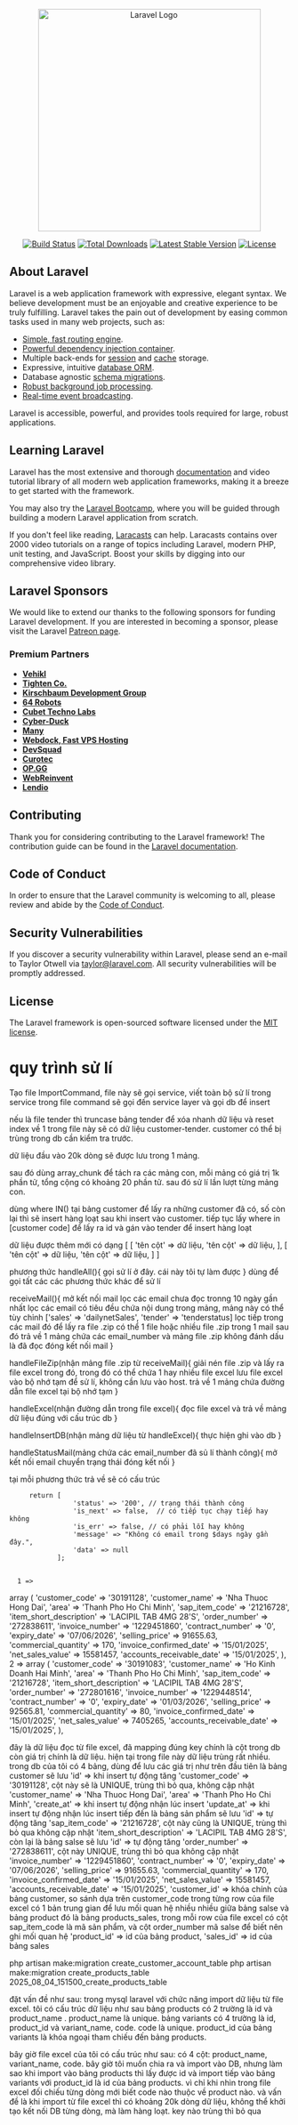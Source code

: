 <p align="center"><a href="https://laravel.com" target="_blank"><img src="https://raw.githubusercontent.com/laravel/art/master/logo-lockup/5%20SVG/2%20CMYK/1%20Full%20Color/laravel-logolockup-cmyk-red.svg" width="400" alt="Laravel Logo"></a></p>

<p align="center">
<a href="https://github.com/laravel/framework/actions"><img src="https://github.com/laravel/framework/workflows/tests/badge.svg" alt="Build Status"></a>
<a href="https://packagist.org/packages/laravel/framework"><img src="https://img.shields.io/packagist/dt/laravel/framework" alt="Total Downloads"></a>
<a href="https://packagist.org/packages/laravel/framework"><img src="https://img.shields.io/packagist/v/laravel/framework" alt="Latest Stable Version"></a>
<a href="https://packagist.org/packages/laravel/framework"><img src="https://img.shields.io/packagist/l/laravel/framework" alt="License"></a>
</p>

## About Laravel

Laravel is a web application framework with expressive, elegant syntax. We believe development must be an enjoyable and creative experience to be truly fulfilling. Laravel takes the pain out of development by easing common tasks used in many web projects, such as:

-   [Simple, fast routing engine](https://laravel.com/docs/routing).
-   [Powerful dependency injection container](https://laravel.com/docs/container).
-   Multiple back-ends for [session](https://laravel.com/docs/session) and [cache](https://laravel.com/docs/cache) storage.
-   Expressive, intuitive [database ORM](https://laravel.com/docs/eloquent).
-   Database agnostic [schema migrations](https://laravel.com/docs/migrations).
-   [Robust background job processing](https://laravel.com/docs/queues).
-   [Real-time event broadcasting](https://laravel.com/docs/broadcasting).

Laravel is accessible, powerful, and provides tools required for large, robust applications.

## Learning Laravel

Laravel has the most extensive and thorough [documentation](https://laravel.com/docs) and video tutorial library of all modern web application frameworks, making it a breeze to get started with the framework.

You may also try the [Laravel Bootcamp](https://bootcamp.laravel.com), where you will be guided through building a modern Laravel application from scratch.

If you don't feel like reading, [Laracasts](https://laracasts.com) can help. Laracasts contains over 2000 video tutorials on a range of topics including Laravel, modern PHP, unit testing, and JavaScript. Boost your skills by digging into our comprehensive video library.

## Laravel Sponsors

We would like to extend our thanks to the following sponsors for funding Laravel development. If you are interested in becoming a sponsor, please visit the Laravel [Patreon page](https://patreon.com/taylorotwell).

### Premium Partners

-   **[Vehikl](https://vehikl.com/)**
-   **[Tighten Co.](https://tighten.co)**
-   **[Kirschbaum Development Group](https://kirschbaumdevelopment.com)**
-   **[64 Robots](https://64robots.com)**
-   **[Cubet Techno Labs](https://cubettech.com)**
-   **[Cyber-Duck](https://cyber-duck.co.uk)**
-   **[Many](https://www.many.co.uk)**
-   **[Webdock, Fast VPS Hosting](https://www.webdock.io/en)**
-   **[DevSquad](https://devsquad.com)**
-   **[Curotec](https://www.curotec.com/services/technologies/laravel/)**
-   **[OP.GG](https://op.gg)**
-   **[WebReinvent](https://webreinvent.com/?utm_source=laravel&utm_medium=github&utm_campaign=patreon-sponsors)**
-   **[Lendio](https://lendio.com)**

## Contributing

Thank you for considering contributing to the Laravel framework! The contribution guide can be found in the [Laravel documentation](https://laravel.com/docs/contributions).

## Code of Conduct

In order to ensure that the Laravel community is welcoming to all, please review and abide by the [Code of Conduct](https://laravel.com/docs/contributions#code-of-conduct).

## Security Vulnerabilities

If you discover a security vulnerability within Laravel, please send an e-mail to Taylor Otwell via [taylor@laravel.com](mailto:taylor@laravel.com). All security vulnerabilities will be promptly addressed.

## License

The Laravel framework is open-sourced software licensed under the [MIT license](https://opensource.org/licenses/MIT).

# quy trình sử lí

Tạo file ImportCommand, file này sẽ gọi service, viết toàn bộ sử lí trong service
trong file command sẽ gọi đến service layer và gọi db để insert

nếu là file tender thì truncase bảng tender để xóa nhanh dữ liệu và reset index về 1
trong file này sẽ có dữ liệu customer-tender. customer có thể bị trùng trong db cần kiểm tra trước.

dữ liệu đầu vào 20k dòng sẽ được lưu trong 1 mảng.

sau đó dùng array_chunk để tách ra các mảng con, mỗi mảng có giá trị 1k phần tử, tổng cộng có khoảng 20 phần tử.
sau đó sử lí lần lượt từng mảng con.

dùng where IN() tại bảng customer để lấy ra những customer đã có, số còn lại thì sẽ insert hàng loạt
sau khi insert vào customer. tiếp tục lấy where in [customer code] để lấy ra id và gán vào tender để insert hàng loạt

dữ liệu được thêm mới có dạng
[
[
'tên cột' => dữ liệu,
'tên cột' => dữ liệu,
],
[
'tên cột' => dữ liệu,
'tên cột' => dữ liệu,
]
]


phương thức handleAll(){
   gọi sử lí ở đây. cái này tôi tự làm được
}
dùng để gọi tất các các phương thức khác để sử lí

receiveMail(){
    mở kết nối mail
    lọc các email chưa đọc tronng 10 ngày gần nhất
    lọc các email có tiêu đều chứa nội dung trong mảng, mảng này có thể tùy chỉnh ['sales' => 'dailynetSales', 'tender' => 'tenderstatus]
    lọc tiếp trong các mail đó để lấy ra file .zip có thể 1 file hoặc nhiều file .zip trong 1 mail
    sau đó trả về 1 mảng chứa các email_number và mảng file .zip
    không đánh dấu là đã đọc
    đóng kết nối mail
}

handleFileZip(nhận mảng file .zip từ receiveMail){
    giải nén file .zip và lấy ra file excel trong đó, trong đó có thể chứa 1 hay nhiều file excel
    lưu file excel vào bộ nhớ tạm để sử lí, không cần lưu vào host.
    trả về 1 mảng chứa đường dẫn file excel tại bộ nhớ tạm
}

handleExcel(nhận đường dẫn trong file excel){
    đọc file excel và trả về mảng dữ liệu đúng với cấu trúc db
}

handleInsertDB(nhận mảng dữ liệu từ handleExcel){
    thực hiện ghi vào db
}

handleStatusMail(mảng chứa các email_number đã sủ lí thành công){
    mở kết nối email
    chuyển trạng thái
    đóng kết nối
}

tại mỗi phương thức trả về sẽ có cấu trúc

         return [
                    'status' => '200', // trạng thái thành công
                    'is_next' => false,  // có tiếp tục chạy tiếp hay không
                    'is_err' => false, // có phải lỗi hay không
                    'message' => "Không có email trong $days ngày gần đây.",
                    'data' => null
                ];


      1 => 
  array (
    'customer_code' => '30191128',
    'customer_name' => 'Nha Thuoc Hong Dai',
    'area' => 'Thanh Pho Ho Chi Minh',
    'sap_item_code' => '21216728',
    'item_short_description' => 'LACIPIL TAB 4MG 28\'S',
    'order_number' => '272838611',
    'invoice_number' => '1229451860',
    'contract_number' => '0',
    'expiry_date' => '07/06/2026',
    'selling_price' => 91655.63,
    'commercial_quantity' => 170,
    'invoice_confirmed_date' => '15/01/2025',
    'net_sales_value' => 15581457,
    'accounts_receivable_date' => '15/01/2025',
  ),
  2 => 
  array (
    'customer_code' => '30191083',
    'customer_name' => 'Ho Kinh Doanh Hai Minh',
    'area' => 'Thanh Pho Ho Chi Minh',
    'sap_item_code' => '21216728',
    'item_short_description' => 'LACIPIL TAB 4MG 28\'S',
    'order_number' => '272801616',
    'invoice_number' => '1229448514',
    'contract_number' => '0',
    'expiry_date' => '01/03/2026',
    'selling_price' => 92565.81,
    'commercial_quantity' => 80,
    'invoice_confirmed_date' => '15/01/2025',
    'net_sales_value' => 7405265,
    'accounts_receivable_date' => '15/01/2025',
  ),

đây là dữ liệu đọc từ file excel, đã mapping đúng key chính là cột trong db còn giá trị chính là dữ liệu.
hiện tại trong file này dữ liệu trùng rất nhiều.
trong db của tôi có 4 bảng, dùng để lưu các giá trị như trên
đầu tiên là bảng customer sẽ lưu 
    'id' => khi insert tự động tăng
    'customer_code' => '30191128', cột này sẽ là UNIQUE, trùng thì bỏ qua, không cập nhật
    'customer_name' => 'Nha Thuoc Hong Dai',
    'area' => 'Thanh Pho Ho Chi Minh',
    'create_at' => khi insert tự động nhận lúc insert
    'update_at' => khi insert tự động nhận lúc insert
tiếp đến là bảng sản phẩm sẽ lưu
    'id' => tự động tăng
    'sap_item_code' => '21216728', cột này cũng là UNIQUE, trùng thì bỏ qua không cập nhật
    'item_short_description' => 'LACIPIL TAB 4MG 28\'S',
còn lại là bảng salse sẽ lưu
    'id' => tự động tăng
    'order_number' => '272838611', cột này UNIQUE, trùng thì bỏ qua không cập nhật
    'invoice_number' => '1229451860',
    'contract_number' => '0',
    'expiry_date' => '07/06/2026',
    'selling_price' => 91655.63,
    'commercial_quantity' => 170,
    'invoice_confirmed_date' => '15/01/2025',
    'net_sales_value' => 15581457,
    'accounts_receivable_date' => '15/01/2025',
    'customer_id' => khóa chính của bảng customer, so sánh dựa trên customer_code trong từng row của file excel
có 1 bản trung gian để lưu mối quan hệ nhiều nhiều giữa bảng salse và bảng product
đó là bảng products_sales, trong mỗi row của file excel có cột sap_item_code là mã sản phẩm, và cột order_number mã salse để biết nên ghi mối quan hệ
'product_id' => id của bảng product,
'sales_id' => id của bảng sales


php artisan make:migration create_customer_account_table
php artisan make:migration create_products_table
2025_08_04_151500_create_products_table


đặt vấn đề như sau:
trong mysql laravel với chức năng import dữ liệu từ file excel.
tôi có cấu trúc dữ liệu như sau 
bảng products có 2 trường là id và product_name . product_name là unique.
bảng variants có 4 trường là id, product_id và variant_name, code. code là unique.
product_id của bảng variants là khóa ngoại tham chiếu đến bảng products.

bây giờ file excel của tôi có cấu trúc như sau:
có 4 cột: product_name, variant_name, code.
bây giờ tôi muốn chia ra và import vào DB, nhưng làm sao khi import vào bảng products thì lấy được id và import tiếp vào bảng variants với product_id là id của bảng products.
vì chỉ khi nhìn trong file excel đối chiếu từng dòng mới biết code nào thuộc về product nào.
và vấn đề là khi import từ file excel thì có khoảng 20k dòng dữ liệu, không thể khởi tạo kết nối DB từng dòng, mà làm hàng loạt. key nào trùng thì bỏ qua
